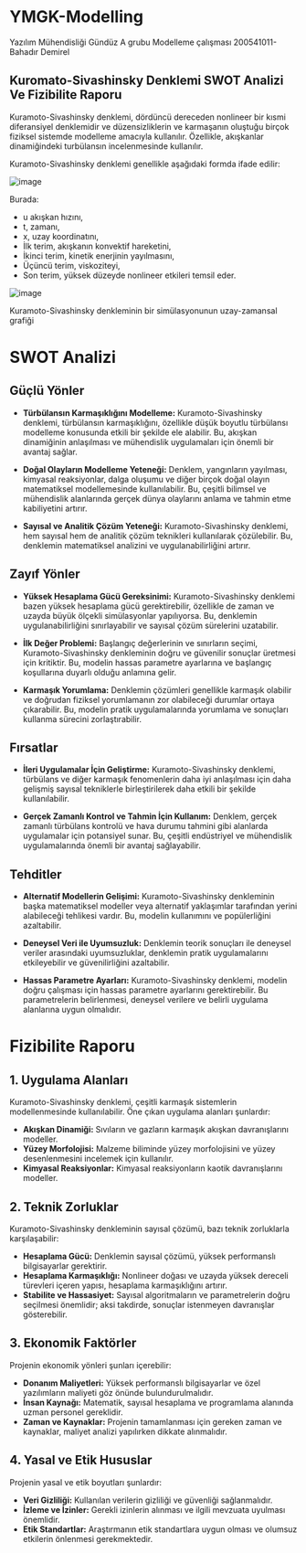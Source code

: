 # YMGK-Modelling
Yazılım Mühendisliği Gündüz A grubu Modelleme çalışması 200541011-Bahadır Demirel

## Kuromato-Sivashinsky Denklemi SWOT Analizi Ve Fizibilite Raporu

Kuramoto-Sivashinsky denklemi, dördüncü dereceden nonlineer bir kısmi diferansiyel denklemidir ve düzensizliklerin ve karmaşanın oluştuğu birçok fiziksel sistemde modelleme amacıyla kullanılır. Özellikle, akışkanlar dinamiğindeki turbülansın incelenmesinde kullanılır.

Kuramoto-Sivashinsky denklemi genellikle aşağıdaki formda ifade edilir:

![image](https://github.com/Bahadirdemirel2/YMGK-Modelling/assets/74304801/820f2bad-7027-4d38-9e27-1c0104db2c49)

Burada:

- u akışkan hızını,
- t, zamanı,
- x, uzay koordinatını,
- İlk terim, akışkanın konvektif hareketini,
- İkinci terim, kinetik enerjinin yayılmasını,
- Üçüncü terim, viskoziteyi,
- Son terim, yüksek düzeyde nonlineer etkileri temsil eder.



![image](https://github.com/Bahadirdemirel2/YMGK-Modelling/assets/74304801/7bb049b4-ff7c-4bcb-9032-ed813e861155)

Kuramoto-Sivashinsky denkleminin bir simülasyonunun uzay-zamansal grafiği

# SWOT Analizi

## Güçlü Yönler

- **Türbülansın Karmaşıklığını Modelleme:** Kuramoto-Sivashinsky denklemi, türbülansın karmaşıklığını, özellikle düşük boyutlu türbülansı modelleme konusunda etkili bir şekilde ele alabilir. Bu, akışkan dinamiğinin anlaşılması ve mühendislik uygulamaları için önemli bir avantaj sağlar.

- **Doğal Olayların Modelleme Yeteneği:** Denklem, yangınların yayılması, kimyasal reaksiyonlar, dalga oluşumu ve diğer birçok doğal olayın matematiksel modellemesinde kullanılabilir. Bu, çeşitli bilimsel ve mühendislik alanlarında gerçek dünya olaylarını anlama ve tahmin etme kabiliyetini artırır.

- **Sayısal ve Analitik Çözüm Yeteneği:** Kuramoto-Sivashinsky denklemi, hem sayısal hem de analitik çözüm teknikleri kullanılarak çözülebilir. Bu, denklemin matematiksel analizini ve uygulanabilirliğini artırır.

## Zayıf Yönler

- **Yüksek Hesaplama Gücü Gereksinimi:** Kuramoto-Sivashinsky denklemi bazen yüksek hesaplama gücü gerektirebilir, özellikle de zaman ve uzayda büyük ölçekli simülasyonlar yapılıyorsa. Bu, denklemin uygulanabilirliğini sınırlayabilir ve sayısal çözüm sürelerini uzatabilir.

- **İlk Değer Problemi:** Başlangıç ​​değerlerinin ve sınırların seçimi, Kuramoto-Sivashinsky denkleminin doğru ve güvenilir sonuçlar üretmesi için kritiktir. Bu, modelin hassas parametre ayarlarına ve başlangıç ​​koşullarına duyarlı olduğu anlamına gelir.

- **Karmaşık Yorumlama:** Denklemin çözümleri genellikle karmaşık olabilir ve doğrudan fiziksel yorumlamanın zor olabileceği durumlar ortaya çıkarabilir. Bu, modelin pratik uygulamalarında yorumlama ve sonuçları kullanma sürecini zorlaştırabilir.

## Fırsatlar

- **İleri Uygulamalar İçin Geliştirme:** Kuramoto-Sivashinsky denklemi, türbülans ve diğer karmaşık fenomenlerin daha iyi anlaşılması için daha gelişmiş sayısal tekniklerle birleştirilerek daha etkili bir şekilde kullanılabilir.

- **Gerçek Zamanlı Kontrol ve Tahmin İçin Kullanım:** Denklem, gerçek zamanlı türbülans kontrolü ve hava durumu tahmini gibi alanlarda uygulamalar için potansiyel sunar. Bu, çeşitli endüstriyel ve mühendislik uygulamalarında önemli bir avantaj sağlayabilir.

## Tehditler

- **Alternatif Modellerin Gelişimi:** Kuramoto-Sivashinsky denkleminin başka matematiksel modeller veya alternatif yaklaşımlar tarafından yerini alabileceği tehlikesi vardır. Bu, modelin kullanımını ve popülerliğini azaltabilir.

- **Deneysel Veri ile Uyumsuzluk:** Denklemin teorik sonuçları ile deneysel veriler arasındaki uyumsuzluklar, denklemin pratik uygulamalarını etkileyebilir ve güvenilirliğini azaltabilir.

- **Hassas Parametre Ayarları:** Kuramoto-Sivashinsky denklemi, modelin doğru çalışması için hassas parametre ayarlarını gerektirebilir. Bu parametrelerin belirlenmesi, deneysel verilere ve belirli uygulama alanlarına uygun olmalıdır.

# Fizibilite Raporu 

## 1. Uygulama Alanları

Kuramoto-Sivashinsky denklemi, çeşitli karmaşık sistemlerin modellenmesinde kullanılabilir. Öne çıkan uygulama alanları şunlardır:

- **Akışkan Dinamiği:** Sıvıların ve gazların karmaşık akışkan davranışlarını modeller.
- **Yüzey Morfolojisi:** Malzeme biliminde yüzey morfolojisini ve yüzey desenlenmesini incelemek için kullanılır.
- **Kimyasal Reaksiyonlar:** Kimyasal reaksiyonların kaotik davranışlarını modeller.

## 2. Teknik Zorluklar

Kuramoto-Sivashinsky denkleminin sayısal çözümü, bazı teknik zorluklarla karşılaşabilir:

- **Hesaplama Gücü:** Denklemin sayısal çözümü, yüksek performanslı bilgisayarlar gerektirir.
- **Hesaplama Karmaşıklığı:** Nonlineer doğası ve uzayda yüksek dereceli türevleri içeren yapısı, hesaplama karmaşıklığını artırır.
- **Stabilite ve Hassasiyet:** Sayısal algoritmaların ve parametrelerin doğru seçilmesi önemlidir; aksi takdirde, sonuçlar istenmeyen davranışlar gösterebilir.

## 3. Ekonomik Faktörler

Projenin ekonomik yönleri şunları içerebilir:

- **Donanım Maliyetleri:** Yüksek performanslı bilgisayarlar ve özel yazılımların maliyeti göz önünde bulundurulmalıdır.
- **İnsan Kaynağı:** Matematik, sayısal hesaplama ve programlama alanında uzman personel gereklidir.
- **Zaman ve Kaynaklar:** Projenin tamamlanması için gereken zaman ve kaynaklar, maliyet analizi yapılırken dikkate alınmalıdır.

## 4. Yasal ve Etik Hususlar

Projenin yasal ve etik boyutları şunlardır:

- **Veri Gizliliği:** Kullanılan verilerin gizliliği ve güvenliği sağlanmalıdır.
- **İzleme ve İzinler:** Gerekli izinlerin alınması ve ilgili mevzuata uyulması önemlidir.
- **Etik Standartlar:** Araştırmanın etik standartlara uygun olması ve olumsuz etkilerin önlenmesi gerekmektedir.





  





